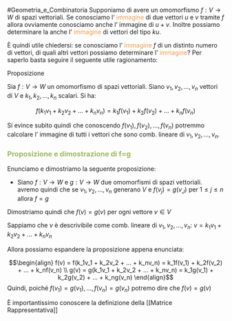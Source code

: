 #Geometria_e_Combinatoria 
Supponiamo di avere un omomorfismo $f:V\to W$ di spazi vettoriali. Se conosciamo l’ <font color="#f79646">immagine</font> di due vettori $u$ e $v$ tramite $f$ allora ovviamente conosciamo anche l’ immagine di $u+v$.
Inoltre possiamo determinare la anche l’ <font color="#f79646">immagine</font> di vettori del tipo $ku$.

Ѐ quindi utile chiedersi: se conosciamo l’ <font color="#f79646">immagine</font> $f$ di un distinto numero di vettori, di quali altri vettori possiamo determinare l’ <font color="#f79646">immagine</font>? Per saperlo basta seguire il seguente utile ragionamento:

Proposizione 

Sia $f:V\to W$ un omomorfismo di spazi vettoriali. Siano $v_{1},v_{2},\dots,v_{n}$ vettori di $V$ e $k_{1},k_{2},\dots,k_{n}$
scalari. Si ha:

$$f(k_{1}v_{1}+k_{2}v_{2}+\dots+k_{n}v_{n})=k_{1}f(v_{1})+k_{2}f(v_{2})+\dots+k_{n}f(v_{n})$$

Si evince subito quindi che conoscendo $f(v_{1}),f(v_{2}),\dots,f(v_{n})$ potremmo calcolare l’ immagine di tutti i vettori che sono comb. lineare di $v_{1},v_{2},\dots,v_{n}$.


### <font color="#9bbb59">Proposizione e dimostrazione di f=g</font>

Enunciamo e dimostriamo la seguente proposizione:

- Siano $f:V\to W$ e $g:V\to W$ due omomorfismi di spazi vettoriali. avremo quindi che se $v_{1},v_{2},\dots,v_{n}$ generano $V$ e $f(v_{j})=g(v_{J})$ per $1\leq j\leq n$ allora $f=g$ 

Dimostriamo quindi che $f(v)=g(v)$ per ogni vettore $v\in V$

Sappiamo che $v$ è descrivibile come comb. lineare di $v_{1},v_{2},\dots,v_{n}$:
$v=k_{1}v_{1}+k_{2}v_{2}+\dots+k_{n}v_{n}$

Allora possiamo espandere la proposizione appena enunciata:

$$\begin{align}
f(v) = f(k_1v_1 + k_2v_2 + ... + k_nv_n) = k_1f(v_1) + k_2f(v_2) + ... + k_nf(v_n) \\
g(v) = g(k_1v_1 + k_2v_2 + ... + k_nv_n) = k_1g(v_1) + k_2g(v_2) + ... + k_ng(v_n)
\end{align}$$
Quindi, poiché $f(v_{1})=g(v_{1}),\dots,f(v_{n})=g(v_{n})$ potremo dire che $f(v)=g(v)$

È importantissimo conoscere la definizione della [[Matrice Rappresentativa]] 